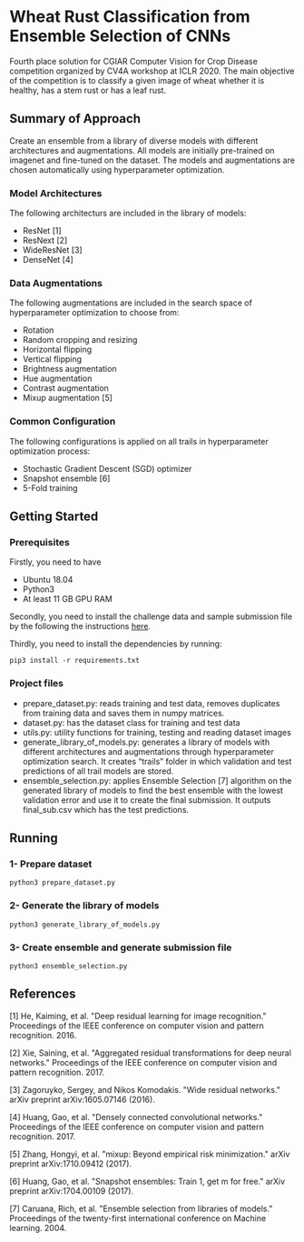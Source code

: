 # Wheat Rust Classification from Ensemble Selection of CNNs

Fourth place solution for CGIAR Computer Vision for Crop Disease competition organized by CV4A workshop at ICLR 2020. The main objective of the competition is to classify a given image of wheat whether it is healthy, has a stem rust or has a leaf rust.

## Summary of Approach

Create an ensemble from a library of diverse models with different architectures and augmentations. All models are initially pre-trained on imagenet and fine-tuned on the dataset. The models and augmentations are chosen automatically using hyperparameter optimization.

### Model Architectures

The following architecturs are included in the library of models:

* ResNet [1]
* ResNext [2]
* WideResNet [3]
* DenseNet [4]

### Data Augmentations

The following augmentations are included in the search space of hyperparameter optimization to choose from:

* Rotation
* Random cropping and resizing
* Horizontal flipping
* Vertical flipping
* Brightness augmentation
* Hue augmentation
* Contrast augmentation
* Mixup augmentation [5]

### Common Configuration

The following configurations is applied on all trails in hyperparameter optimization process:

* Stochastic Gradient Descent (SGD) optimizer
* Snapshot ensemble [6]
* 5-Fold training

## Getting Started

### Prerequisites

Firstly, you need to have 

* Ubuntu 18.04 
* Python3
* At least 11 GB GPU RAM

Secondly, you need to install the challenge data and sample submission file by the following the instructions [here](https://zindi.africa/competitions/iclr-workshop-challenge-1-cgiar-computer-vision-for-crop-disease/data).

Thirdly, you need to install the dependencies by running:

```
pip3 install -r requirements.txt
```

### Project files

* prepare_dataset.py: reads training and test data, removes duplicates from training data and saves them in numpy matrices.
* dataset.py: has the dataset class for training and test data
* utils.py: utility functions for training, testing and reading dataset images
* generate_library_of_models.py: generates a library of models with different architectures and augmentations through hyperparameter optimization search. It creates “trails” folder in which validation and test predictions of all trail models are stored.
* ensemble_selection.py: applies Ensemble Selection [7] algorithm on the generated library of models to find the best ensemble with the lowest validation error and use it to create the final submission. It outputs final_sub.csv which has the test predictions.

## Running

### 1- Prepare dataset

```
python3 prepare_dataset.py
```

### 2- Generate the library of models

```
python3 generate_library_of_models.py
```

### 3- Create ensemble and generate submission file

```
python3 ensemble_selection.py
```

## References
[1] He, Kaiming, et al. "Deep residual learning for image recognition." Proceedings of the IEEE conference on computer vision and pattern recognition. 2016.

[2] Xie, Saining, et al. "Aggregated residual transformations for deep neural networks." Proceedings of the IEEE conference on computer vision and pattern recognition. 2017.

[3] Zagoruyko, Sergey, and Nikos Komodakis. "Wide residual networks." arXiv preprint arXiv:1605.07146 (2016). 

[4] Huang, Gao, et al. "Densely connected convolutional networks." Proceedings of the IEEE conference on computer vision and pattern recognition. 2017.

[5] Zhang, Hongyi, et al. "mixup: Beyond empirical risk minimization." arXiv preprint arXiv:1710.09412 (2017).

[6] Huang, Gao, et al. "Snapshot ensembles: Train 1, get m for free." arXiv preprint arXiv:1704.00109 (2017).

[7] Caruana, Rich, et al. "Ensemble selection from libraries of models." Proceedings of the twenty-first international conference on Machine learning. 2004.

